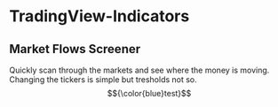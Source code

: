# TradingView-Indicators
## Market Flows Screener
Quickly scan through the markets and see where the money is moving. Changing the tickers is simple but tresholds not so.
$${\color{blue}test}$$
